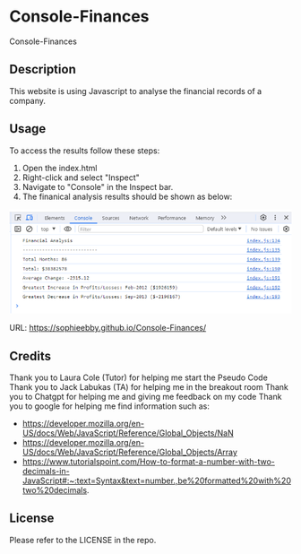 # Console-Finances
Console-Finances 

## Description

This website is using Javascript to analyse the financial records of a company. 

## Usage

To access the results follow these steps:
1. Open the index.html
2. Right-click and select "Inspect"
3. Navigate to "Console" in the Inspect bar.
4. The finanical analysis results should be shown as below:

![Screenshot of finanical analysis results](https://github.com/SophieEbby/Console-Finances/blob/main/assets/Finanical-Analysis-Screenshot.png)

URL: https://sophieebby.github.io/Console-Finances/

## Credits

Thank you to Laura Cole (Tutor) for helping me start the Pseudo Code
Thank you to Jack Labukas (TA) for helping me in the breakout room
Thank you to Chatgpt for helping me and giving me feedback on my code
Thank you to google for helping me find information such as:
- https://developer.mozilla.org/en-US/docs/Web/JavaScript/Reference/Global_Objects/NaN
- https://developer.mozilla.org/en-US/docs/Web/JavaScript/Reference/Global_Objects/Array
- https://www.tutorialspoint.com/How-to-format-a-number-with-two-decimals-in-JavaScript#:~:text=Syntax&text=number.,be%20formatted%20with%20two%20decimals.

## License

Please refer to the LICENSE in the repo.
